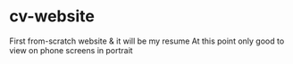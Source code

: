 # cv-website
First from-scratch website &amp; it will be my resume
At this point only good to view on phone screens in portrait
